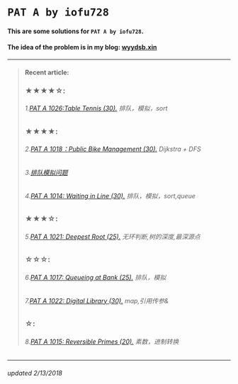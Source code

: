 # `PAT A by iofu728 `

#### This are some solutions for `PAT A by iofu728`.

#### The idea of the problem is in my blog: [wyydsb.xin][1]
-----
>#### Recent article:
>### ★★★★☆:
>###### 1.[PAT A 1026:Table Tennis (30).][9] 排队，模拟，sort
>### ★★★★:
>###### 2.[PAT A 1018：Public Bike Management (30).][2] Dijkstra + DFS
>###### 3.[排队模拟问题][3]
>###### 4.[PAT A 1014: Waiting in Line (30).][5] 排队，模拟，sort,queue
>### ★★★☆:
>###### 5.[PAT A 1021: Deepest Root (25).][8] 无环判断,树的深度,最深源点
>### ☆☆☆:
>###### 6.[PAT A 1017: Queueing at Bank (25).][4] 排队，模拟
>###### 7.[PAT A 1022: Digital Library (30).][7] map,引用传参&
>### ☆:
>###### 8.[PAT A 1015: Reversible Primes (20).][6] 素数，进制转换
-----
###### updated 2/13/2018



				
[1]:http://wyydsb.xin     "乌云压顶是吧"
[2]: http://wyydsb.xin/2018/02/11/1018/  "PAT A 1018: Public Bike Management (30)★★★★"
[3]: http://wyydsb.xin/2018/02/10/slfx/  "排队模拟问题分析"
[4]: http://wyydsb.xin/2018/02/10/1017/  "PAT A 1017: Queueing at Bank (25)☆☆☆"
[5]: http://wyydsb.xin/2018/02/10/1014/  "PAT A 1014: Waiting in Line (30)★★★★"
[6]: http://wyydsb.xin/2018/02/10/1015/  "PAT A 1015:  Reversible Primes (20)☆"
[7]:http://wyydsb.xin/2018/02/09/1022/   "PAT A 1022: Digital Library (30)☆☆☆"
[8]: http://wyydsb.xin/2018/02/12/1021/  "PAT A 1021: Deepest Root (25)★★★☆"
[9]:http://wyydsb.xin/2018/02/13/1026/   "PAT A 1026: Table Tennis (30)★★★★☆"